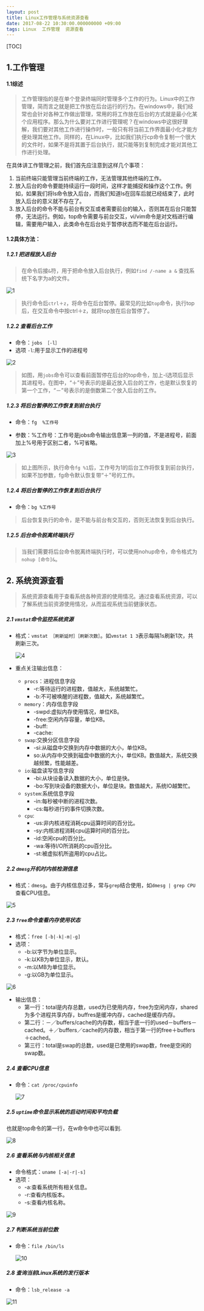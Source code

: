 ```yaml
---
layout: post
title: Linux工作管理与系统资源查看
date: 2017-08-22 10:30:00.000000000 +09:00
tags: Linux  工作管理  资源查看
---
```


[TOC]

## 1.工作管理

#### 1.1综述

> 工作管理指的是在单个登录终端同时管理多个工作的行为。Linux中的工作管理，简而言之就是把工作放在后台运行的行为。在windows中，我们经常也会针对各种工作做出管理，常用的将工作放在后台的方式就是最小化某个应用程序。那么为什么要对工作进行管理呢？在windows中这很好理解，我们要对其他工作进行操作时，一般只有将当前工作界面最小化才能方便处理其他工作。同样的，在Linux中，比如我们执行cp命令复制一个很大的文件时，如果不是将其置于后台执行，就只能等到复制完成才能对其他工作进行处理。

在具体讲工作管理之前，我们首先应注意到这样几个事项：

1. 当前终端只能管理当前终端的工作，无法管理其他终端的工作。
2. 放入后台的命令要能持续运行一段时间，这样才能捕捉和操作这个工作。例如，如果我们将ls命令放入后台，而我们知道ls在回车后就已经结束了，此时放入后台的意义就不存在了。
3. 放入后台的命令不能与前台有交互或者需要前台的输入，否则其在后台只能暂停，无法运行。例如，top命令需要与前台交互，vi/vim命令是对文档进行编辑，需要用户输入，此类命令在后台处于暂停状态而不能在后台运行。



#### 1.2具体方法：



##### 1.2.1 把进程放入后台

> 在命令后接`&`符，用于把命令放入后台执行，例如`find /-name a &` 查找系统下名字为a的文件。

![1](https://github.com/Pea-Shooter/Pea-Shooter.github.io/raw/master/images/blog/2017-08-22/1.png)

> 执行命令后`ctrl＋z`，将命令在后台暂停。最常见的比如`top`命令，执行top后，在交互命令中按ctrl＋z，就将top放在后台暂停了。



##### 1.2.2 查看后台工作

* 命令：`jobs ［-l］`
* 选项 `-l`:用于显示工作的进程号

![2](https://github.com/Pea-Shooter/Pea-Shooter.github.io/raw/master/images/blog/2017-08-22/2.png)

> 如图，用`jobs`命令可以查看前面暂停在后台的top命令，加上-l选项后显示其进程号。在图中，“＋”号表示的是最近放入后台的工作，也是默认恢复的第一个工作，“－”号表示的是倒数第二个放入后台的工作。



##### 1.2.3 将后台暂停的工作恢复到前台执行

- 命令：`fg  %工作号`


- 参数：%工作号：工作号是jobs命令输出信息第一列的值，不是进程号，前面加上%号用于区别二者，%可省略。

![3](https://github.com/Pea-Shooter/Pea-Shooter.github.io/raw/master/images/blog/2017-08-22/3.png)

> 如上图所示，执行命令`fg %1`后，工作号为1的后台工作将恢复到前台执行，如果不加参数，fg命令默认恢复带“＋”号的工作。



##### 1.2.4 将后台暂停的工作恢复到后台执行

- 命令：`bg %工作号`

> 后台恢复执行的命令，是不能与前台有交互的，否则无法恢复到后台执行。



##### 1.2.5 后台命令脱离终端执行

> 当我们需要将后台命令脱离终端执行时，可以使用nohup命令，命令格式为`nohup [命令]&`。





## 2. 系统资源查看



> 系统资源查看用于查看系统各种资源的使用情况。通过查看系统资源，可以了解系统当前资源使用情况，从而监视系统当前健康状态。



##### 2.1 `vmstat`命令监控系统资源

- 格式：`vmstat ［刷新延时］［刷新次数］`。如`vmstat 1 3`表示每隔1s刷新1次，共刷新三次。

  ![4](https://github.com/Pea-Shooter/Pea-Shooter.github.io/raw/master/images/blog/2017-08-22/4.png)

- 重点关注输出信息：

  - `procs`：进程信息字段
    - -r:等待运行的进程数，值越大，系统越繁忙。
    - -b:不可被唤醒的进程数，值越大，系统越繁忙。
  - `memory`：内存信息字段
    - -swpd:虚拟内存使用情况，单位KB。
    - -free:空闲内存容量，单位KB。
    - -buff:
    - -cache:
  - `swap`:交换分区信息字段
    - -si:从磁盘中交换到内存中数据的大小，单位KB。
    - so:从内存中交换到磁盘中数据的大小，单位KB。数值越大，系统交换越频繁，性能越差。
  - `io`:磁盘读写信息字段
    - -bi:从块设备读入数据的大小，单位是快。
    - -bo:写到块设备的数据大小，单位是块。数值越大，系统IO越繁忙。
  - `system`:系统信息字段
    - -in:每秒被中断的进程次数。
    - -cs:每秒进行的事件切换次数。
  - `cpu`:
    - -us:非内核进程消耗cpu运算时间的百分比。
    - -sy:内核进程消耗cpu运算时间的百分比。
    - -id:空闲cpu的百分比。
    - -wa:等待I/O所消耗的cpu百分比。
    - -st:被虚拟机所盗用的cpu占比。



##### 2.2 `dmesg`开机时内核检测信息

- 格式：`dmesg`。由于内核信息过多，常与`grep`结合使用，如`dmesg | grep CPU`查看CPU信息。

![5](https://github.com/Pea-Shooter/Pea-Shooter.github.io/raw/master/images/blog/2017-08-22/5.png)



##### 2.3 `free`命令查看内存使用状态

- 格式：`free [-b|-k|-m|-g]`
- 选项：
  - -b:以字节为单位显示。
  - -k:以KB为单位显示，默认。
  - -m:以MB为单位显示。
  - -g:以GB为单位显示。

![6](https://github.com/Pea-Shooter/Pea-Shooter.github.io/raw/master/images/blog/2017-08-22/6.png)

- 输出信息：
  - 第一行：total是内存总数，used为已使用内存，free为空闲内存，shared为多个进程共享内存，buffres是缓冲内存，cached是缓存内存。
  - 第二行：－／buffers/cache的内存数，相当于底一行的used－buffers－cached。＋／buffers／cache的内存数，相当于第一行的free＋buffers＋cached。
  - 第三行：total是swap的总数，used是已使用的swap数，free是空闲的swap数。



##### 2.4 查看CPU信息

- 命令：`cat /proc/cpuinfo`

  ![7](https://github.com/Pea-Shooter/Pea-Shooter.github.io/raw/master/images/blog/2017-08-22/7.png)



##### 2.5 `uptime`命令显示系统的启动时间和平均负载

也就是top命令的第一行，在w命令中也可以看到.

![8](https://github.com/Pea-Shooter/Pea-Shooter.github.io/raw/master/images/blog/2017-08-22/8.png)



##### 2.6 查看系统与内核相关信息

- 命令格式：`uname [-a|-r|-s]`
- 选项：
  - -a:查看系统所有相关信息。
  - -r:查看内核版本。
  - -s:查看内核名称。

![9](https://github.com/Pea-Shooter/Pea-Shooter.github.io/raw/master/images/blog/2017-08-22/9.png)



##### 2.7 判断系统当前位数

- 命令：`file /bin/ls`

  ![10](https://github.com/Pea-Shooter/Pea-Shooter.github.io/raw/master/images/blog/2017-08-22/10.png)



##### 2.8 查询当前Linux系统的发行版本

- 命令：`lsb_release -a`

![11](https://github.com/Pea-Shooter/Pea-Shooter.github.io/raw/master/images/blog/2017-08-22/11.png)